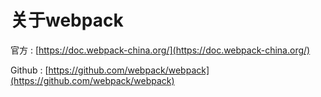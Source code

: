 # 关于webpack

官方 : [https://doc.webpack-china.org/](https://doc.webpack-china.org/)

Github : [https://github.com/webpack/webpack](https://github.com/webpack/webpack)

